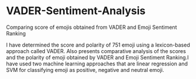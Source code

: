 # VADER-Sentiment-Analysis
Comparing score of emojis obtained from VADER and Emoji Sentiment Ranking

I have determined the score and
polarity of 751 emoji using a lexicon-based approach called VADER.
Also presents comparative analysis of the scores and the
polarity of emoji obtained by VADER and Emoji Sentiment Ranking.I have used two machine learning approaches that are
linear regression and SVM for classifying emoji as
positive, negative and neutral emoji.
